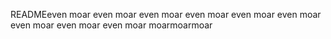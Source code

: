 READMEeven moar
even moar
even moar
even moar
even moar
even moar
even moar
even moar
even moar
moarmoarmoar

